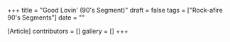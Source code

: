 +++
title = "Good Lovin' (90's Segment)"
draft = false
tags = ["Rock-afire 90's Segments"]
date = ""

[Article]
contributors = []
gallery = []
+++
